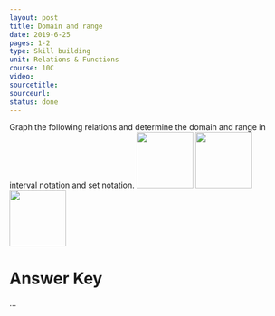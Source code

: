```yaml
---
layout: post
title: Domain and range
date: 2019-6-25
pages: 1-2
type: Skill building
unit: Relations & Functions
course: 10C
video:
sourcetitle:
sourceurl:
status: done
---
```

Graph the following relations and determine the domain and range in interval notation and set notation.
<img src="http://maythemathbewithyou.com/tex/domainrange1.png" width=100>
<img src="http://maythemathbewithyou.com/tex/domainrange2.png" width=100>
<img src="http://maythemathbewithyou.com/tex/domainrange3.png" width=100>

# Answer Key
...
